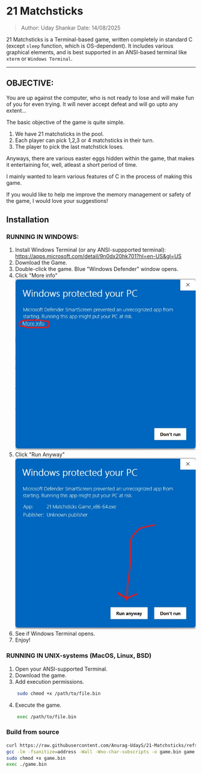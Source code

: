 # 21 Matchsticks                     

> Author: Uday Shankar
> Date: 14/08/2025

21 Matchsticks is a Terminal-based game, written completely in standard C 
						(except `sleep` function, which is OS-dependent).
It includes various graphical elements, and is best supported in 
an ANSI-based terminal like `xterm` or `Windows Terminal`.

---

## OBJECTIVE:
You are up against the computer, who is not ready to lose and will make
fun of you for even trying.
It will never accept defeat and will go upto any extent...

The basic objective of the game is quite simple.
1. We have 21 matchsticks in the pool.
2. Each player can pick 1,2,3 or 4 matchsticks in their turn.
3. The player to pick the last matchstick loses.

Anyways, there are various easter eggs hidden within the game, that
makes it entertaining for, well, atleast a short period of time.

I mainly wanted to learn various features of C in the process of making 
this game. 

If you would like to help me improve the memory management or safety of 
the game, I would love your suggestions!

	
## Installation

### RUNNING IN WINDOWS:
1. Install Windows Terminal (or any ANSI-suppported terminal): 
		https://apps.microsoft.com/detail/9n0dx20hk701?hl=en-US&gl=US
2. Download the Game.
3. Double-click the game. Blue "Windows Defender" window opens.
4. Click "More info" ![More info](./assets/windows/warn1.jpeg)
5. Click "Run Anyway" ![Run Anyway](./assets/windows/warn2.jpeg)
6. See if Windows Terminal opens.
7. Enjoy!


### RUNNING IN UNIX-systems (MacOS, Linux, BSD)
1. Open your ANSI-supported Terminal.
2. Download the game.
3. Add execution permissions.
```bash
	sudo chmod +x /path/to/file.bin
```
4. Execute the game.
```bash
	exec /path/to/file.bin
```

### Build from source
```bash
curl https://raw.githubusercontent.com/Anurag-UdayS/21-Matchsticks/refs/heads/main/src.c -o "game.c"
gcc -lm -fsanitize=address -Wall -Wno-char-subscripts -o game.bin game.c
sudo chmod +x game.bin
exec ./game.bin
```
